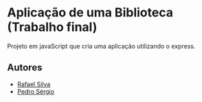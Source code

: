 # Aplicação de uma Biblioteca (Trabalho final)

Projeto em javaScript que cria uma aplicação utilizando o express. 

## Autores

- [Rafael Silva](https://github.com/Rasads7)
- [Pedro Sérgio](https://github.com/PedronsWhi)
